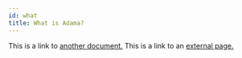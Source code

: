 ```yaml
---
id: what
title: What is Adama?
---
```


This is a link to [another document.](doc3.md) This is a link to an [external page.](http://www.example.com)
